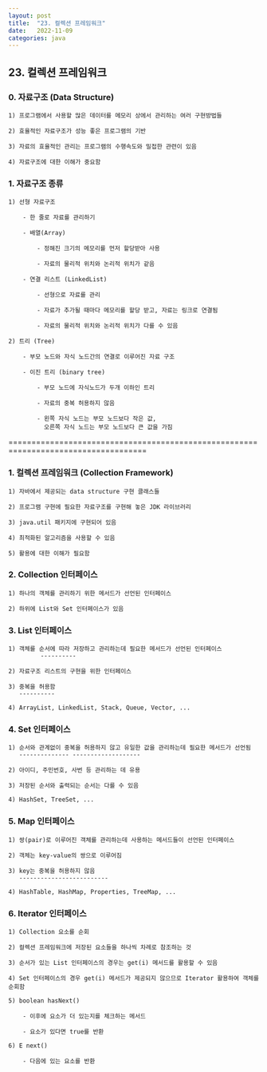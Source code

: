 ```yaml
---
layout: post
title:  "23. 컬렉션 프레임워크"
date:   2022-11-09
categories: java
---
```


## 23. 컬렉션 프레임워크

### 0. 자료구조 (Data Structure)

    1) 프로그램에서 사용할 많은 데이터를 메모리 상에서 관리하는 여러 구현방법들

    2) 효율적인 자료구조가 성능 좋은 프로그램의 기반

    3) 자료의 효율적인 관리는 프로그램의 수행속도와 밀접한 관련이 있음

    4) 자료구조에 대한 이해가 중요함 

### 1. 자료구조 종류

    1) 선형 자료구조 

        - 한 줄로 자료를 관리하기 

        - 배열(Array)

            - 정해진 크기의 메모리를 먼저 할당받아 사용

            - 자료의 물리적 위치와 논리적 위치가 같음 

        - 연결 리스트 (LinkedList)

            - 선형으로 자료를 관리

            - 자료가 추가될 때마다 메모리를 할당 받고, 자료는 링크로 연결됨 

            - 자료의 물리적 위치와 논리적 위치가 다를 수 있음 

    2) 트리 (Tree) 

        - 부모 노드와 자식 노드간의 연결로 이루어진 자료 구조 

        - 이진 트리 (binary tree)

            - 부모 노드에 자식노드가 두개 이하인 트리 

            - 자료의 중복 허용하지 않음

            - 왼쪽 자식 노드는 부모 노드보다 작은 값,
              오른쪽 자식 노드는 부모 노드보다 큰 값을 가짐 



====================================================================================
### 1. 컬렉션 프레임워크 (Collection Framework)

    1) 자바에서 제공되는 data structure 구현 클래스들 

    2) 프로그램 구현에 필요한 자료구조를 구현해 놓은 JDK 라이브러리 

    3) java.util 패키지에 구현되어 있음

    4) 최적화된 알고리즘을 사용할 수 있음 

    5) 활용에 대한 이해가 필요함 

### 2. Collection 인터페이스 

    1) 하나의 객체를 관리하기 위한 메서드가 선언된 인터페이스

    2) 하위에 List와 Set 인터페이스가 있음

### 3. List 인터페이스 

    1) 객체를 순서에 따라 저장하고 관리하는데 필요한 메서드가 선언된 인터페이스 
             ----------

    2) 자료구조 리스트의 구현을 위한 인터페이스 

    3) 중복을 허용함 
       ----------

    4) ArrayList, LinkedList, Stack, Queue, Vector, ...

### 4. Set 인터페이스 

    1) 순서와 관계없이 중복을 허용하지 않고 유일한 값을 관리하는데 필요한 메서드가 선언됨
       -------------- -------------------

    2) 아이디, 주민번호, 사번 등 관리하는 데 유용 

    3) 저장된 순서와 출력되는 순서는 다를 수 있음 

    4) HashSet, TreeSet, ...
 
### 5. Map 인터페이스   

    1) 쌍(pair)로 이루어진 객체를 관리하는데 사용하는 메서드들이 선언된 인터페이스 

    2) 객체는 key-value의 쌍으로 이루어짐 

    3) key는 중복을 허용하지 않음
       -------------------------

    4) HashTable, HashMap, Properties, TreeMap, ...       

### 6. Iterator 인터페이스 

    1) Collection 요소를 순회 

    2) 컬렉션 프레임워크에 저장된 요소들을 하나씩 차례로 참조하는 것

    3) 순서가 있는 List 인터페이스의 경우는 get(i) 메서드를 활용할 수 있음 

    4) Set 인터페이스의 경우 get(i) 메서드가 제공되지 않으므로 Iterator 활용하여 객체를 순회함

    5) boolean hasNext()                         

        - 이후에 요소가 더 있는지를 체크하는 메서드

        - 요소가 있다면 true를 반환

    6) E next()    
    
        - 다음에 있는 요소를 반환 
